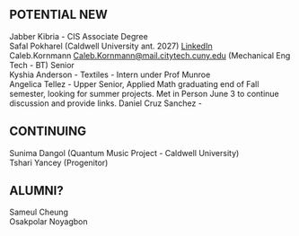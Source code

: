 ## POTENTIAL NEW  
Jabber Kibria  -  CIS Associate Degree  
Safal Pokharel (Caldwell University ant. 2027) [LinkedIn](https://www.linkedin.com/in/safal-pokharel-55389821a?utm_source=share&utm_campaign=share_via&utm_content=profile&utm_medium=ios_app)  
Caleb.Kornmann <Caleb.Kornmann@mail.citytech.cuny.edu>  (Mechanical Eng Tech - BT) Senior  
Kyshia Anderson - Textiles - Intern under Prof Munroe  
Angelica Tellez - Upper Senior, Applied Math graduating end of Fall semester, looking for summer projects.  Met in Person June 3 to continue discussion and provide links.
Daniel Cruz Sanchez - 


## CONTINUING

Sunima Dangol (Quantum Music Project - Caldwell University)  
Tshari Yancey  (Progenitor)  


## ALUMNI?  
Sameul Cheung  
Osakpolar Noyagbon  





